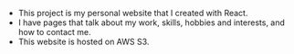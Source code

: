 * This project is my personal website that I created with React. 
* I have pages that talk about my work, skills, hobbies and interests, and how to contact me. 
* This website is hosted on AWS S3. 
